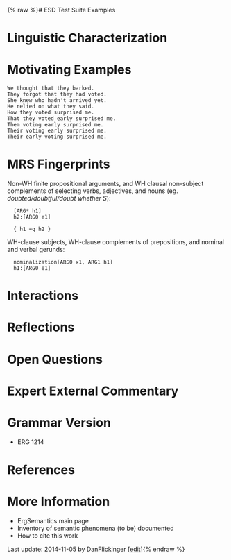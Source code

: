 {% raw %}# ESD Test Suite Examples

# Linguistic Characterization

# Motivating Examples

    We thought that they barked.
    They forgot that they had voted.
    She knew who hadn't arrived yet.
    He relied on what they said.
    How they voted surprised me.
    That they voted early surprised me.
    Them voting early surprised me.
    Their voting early surprised me.
    Their early voting surprised me.

# MRS Fingerprints

Non-WH finite propositional arguments, and WH clausal non-subject
complements of selecting verbs, adjectives, and nouns (eg.
*doubted/doubtful/doubt whether S*):

      [ARG* h1]
      h2:[ARG0 e1]
    
      { h1 =q h2 }

WH-clause subjects, WH-clause complements of prepositions, and nominal
and verbal gerunds:

      nominalization[ARG0 x1, ARG1 h1]
      h1:[ARG0 e1]

# Interactions

# Reflections

# Open Questions

# Expert External Commentary

# Grammar Version

- ERG 1214

# References

# More Information

- ErgSemantics main page
- Inventory of semantic phenomena (to be)
documented
- How to cite this work

Last update: 2014-11-05 by DanFlickinger [[edit](https://github.com/delph-in/docs/wiki/ErgSemantics_ClausalComplements/_edit)]{% endraw %}